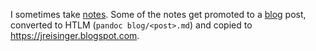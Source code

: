 I sometimes take [notes](notes). Some of the notes get promoted to a [blog](blog) post, converted to HTLM (`pandoc blog/<post>.md`) and copied to https://jreisinger.blogspot.com.
